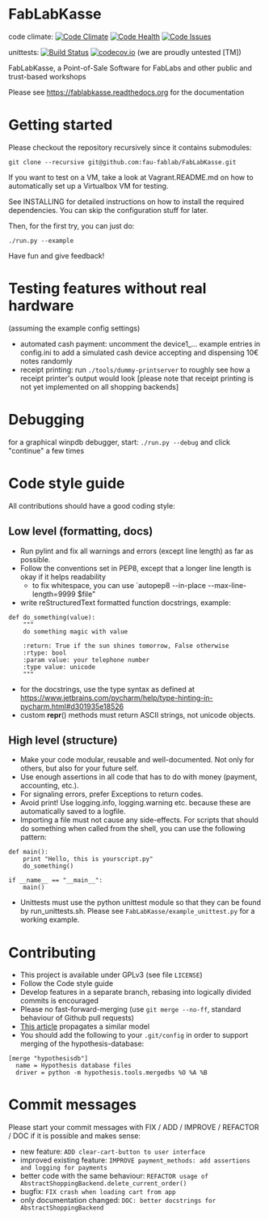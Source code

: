 # FabLabKasse
code climate: [![Code Climate](https://codeclimate.com/github/fau-fablab/FabLabKasse/badges/gpa.svg)](https://codeclimate.com/github/fau-fablab/FabLabKasse)
[![Code Health](https://landscape.io/github/fau-fablab/FabLabKasse/development/landscape.svg?style=flat)](https://landscape.io/github/fau-fablab/FabLabKasse/development)
[![Code Issues](https://www.quantifiedcode.com/api/v1/project/c80391d892bb409ab44b5fd0fd4573a4/badge.svg)](https://www.quantifiedcode.com/app/project/c80391d892bb409ab44b5fd0fd4573a4)

unittests: [![Build Status](https://travis-ci.org/fau-fablab/FabLabKasse.svg?branch=development)](https://travis-ci.org/fau-fablab/FabLabKasse)
[![codecov.io](https://codecov.io/github/fau-fablab/FabLabKasse/coverage.svg?branch=development)](https://codecov.io/github/fau-fablab/FabLabKasse?branch=development) (we are proudly untested [TM])

FabLabKasse, a Point-of-Sale Software for FabLabs and other public and trust-based workshops



Please see https://fablabkasse.readthedocs.org for the documentation





# Getting started

Please checkout the repository recursively since it contains submodules:

`git clone --recursive git@github.com:fau-fablab/FabLabKasse.git`

If you want to test on a VM, take a look at Vagrant.README.md on how to automatically set up a Virtualbox VM for testing.

See INSTALLING for detailed instructions on how to install the required dependencies. You can skip the configuration stuff for later.

Then, for the first try, you can just do:

`./run.py --example`


Have fun and give feedback!

# Testing features without real hardware

(assuming the example config settings)

- automated cash payment: uncomment the device1_... example entries in config.ini to add a simulated cash device accepting and dispensing 10€ notes randomly
- receipt printing: run `./tools/dummy-printserver` to roughly see how a receipt printer's output would look [please note that receipt printing is not yet implemented on all shopping backends]

# Debugging

for a graphical winpdb debugger, start:
`./run.py --debug`
and click "continue" a few times

# Code style guide

All contributions should have a good coding style:

## Low level (formatting, docs)

- Run pylint and fix all warnings and errors (except line length) as far as possible.
- Follow the conventions set in PEP8, except that a longer line length is okay if it helps readability
  - to fix whitespace, you can use `autopep8 --in-place --max-line-length=9999 $file"
- write reStructuredText formatted function docstrings, example:
```
def do_something(value):
    """
    do something magic with value

    :return: True if the sun shines tomorrow, False otherwise
    :rtype: bool
    :param value: your telephone number
    :type value: unicode
    """
```

- for the docstrings, use the type syntax as defined at https://www.jetbrains.com/pycharm/help/type-hinting-in-pycharm.html#d301935e18526
- custom __repr__() methods must return ASCII strings, not unicode objects.

## High level (structure)

- Make your code modular, reusable and well-documented. Not only for others, but also for your future self.
- Use enough assertions in all code that has to do with money (payment, accounting, etc.).
- For signaling errors, prefer Exceptions to return codes.
- Avoid print! Use logging.info, logging.warning etc. because these are automatically saved to a logfile.
- Importing a file must not cause any side-effects. For scripts that should do something when called from the shell, you can use the following pattern:

```
def main():
    print "Hello, this is yourscript.py"
    do_something()

if __name__ == "__main__":
    main()

```

- Unittests must use the python unittest module so that they can be found by run_unittests.sh. Please see `FabLabKasse/example_unittest.py` for a working example.

# Contributing

- This project is available under GPLv3 (see file `LICENSE`)
- Follow the Code style guide
- Develop features in a separate branch, rebasing into logically divided commits is encouraged
- Please no fast-forward-merging (use `git merge --no-ff`, standard behaviour of Github pull requests)
- [This article](http://nvie.com/posts/a-successful-git-branching-model/) propagates a similar model
- You should add the following to your `.git/config` in order to support merging of the hypothesis-database:
```
[merge "hypothesisdb"]
  name = Hypothesis database files
  driver = python -m hypothesis.tools.mergedbs %O %A %B
```

# Commit messages

Please start your commit messages with FIX / ADD / IMPROVE / REFACTOR / DOC if it is possible and makes sense:

- new feature: `ADD clear-cart-button to user interface`
- improved existing feature: `IMPROVE payment_methods: add assertions and logging for payments`
- better code with the same behaviour: `REFACTOR usage of AbstractShoppingBackend.delete_current_order()`
- bugfix: `FIX crash when loading cart from app`
- only documentation changed: `DOC: better docstrings for AbstractShoppingBackend`
